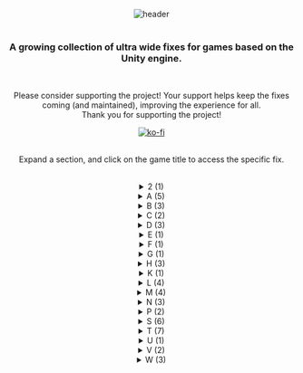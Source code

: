 <div align="center">
  
![header](https://github.com/p1xel8ted/UltrawideFixes/assets/10510767/04c34280-ef70-4db3-95bc-26295f83e0d2)
<br/><br/>
### A growing collection of ultra wide fixes for games based on the Unity engine.
<br/>

Please consider supporting the project! Your support helps keep the fixes coming (and maintained), improving the experience for all.<br/>
Thank you for supporting the project!

[![ko-fi](https://github.com/p1xel8ted/UltrawideFixes/assets/10510767/bf2d4fb0-2249-4193-92df-5de01bf40cbf)](https://ko-fi.com/F2F2DI3WA)
<br/><br/>

Expand a section, and click on the game title to access the specific fix.<br/><br/>

<div id="2"/>
<details><summary>2 (1)</summary>
  
## [20 Minutes Till Dawn](https://github.com/p1xel8ted/UltrawideFixes/releases/tag/20MinutesTillDawn)
#### Last update 2nd April 2024
![GitHub release (by tag)](https://img.shields.io/github/downloads/p1xel8ted/UltrawideFixes/20MinutesTillDawn/total?label=downloads&style=for-the-badge)

![1](https://github.com/p1xel8ted/UltrawideFixes/assets/10510767/35313973-6c27-4eb7-8b36-365a26cdc35e) ![2](https://github.com/p1xel8ted/UltrawideFixes/assets/10510767/372f8245-fe2b-40b8-a5ec-bffb519d7678)

</details>
<div id="A"/>
<details><summary>A (5)</summary>
  
## [Agatha Christie - Murder on the Orient Express](https://github.com/p1xel8ted/UltrawideFixes/releases/tag/AgathaChristieMOE)
#### Last update 3rd April 2024
![GitHub release (by tag)](https://img.shields.io/github/downloads/p1xel8ted/UltrawideFixes/AgathaChristieMOE/total?label=downloads&style=for-the-badge)

![1](https://github.com/p1xel8ted/UltrawideFixes/assets/10510767/6e1ca916-bd08-4d57-a6d7-c1cbd64862bf) ![2](https://github.com/p1xel8ted/UltrawideFixes/assets/10510767/988ff2e3-25e6-4656-8e52-9acfad452cc6)

## [Alex Kidd Miracle World DX](https://github.com/p1xel8ted/UltrawideFixes/releases/tag/AlexKiddMiracleWorldDX)  
#### Last update 19th May 2024
![GitHub release (by tag)](https://img.shields.io/github/downloads/p1xel8ted/UltrawideFixes/AlexKiddMiracleWorldDX/total?label=downloads&style=for-the-badge)

![main_menu](https://github.com/p1xel8ted/UltrawideFixes/assets/10510767/9bfbf487-7eca-428d-8af8-75f2f886fff5) ![main_game](https://github.com/p1xel8ted/UltrawideFixes/assets/10510767/275dd18a-ea87-4e32-b065-991333ec89b2)

## [Alwa's Legacy](https://github.com/p1xel8ted/UltrawideFixes/releases/tag/AlwasLegacy)  
#### Last update: 14th April 2024
![GitHub release (by tag)](https://img.shields.io/github/downloads/p1xel8ted/UltrawideFixes/AlwasLegacy/total?label=downloads&style=for-the-badge)

![1](https://github.com/p1xel8ted/UltrawideFixes/assets/10510767/c348523a-937a-47e5-99ae-c222258e3a57) ![2](https://github.com/p1xel8ted/UltrawideFixes/assets/10510767/2640c196-e896-49b3-b6f3-e86d37112ed6)

## [Anode Heart](https://github.com/p1xel8ted/UltrawideFixes/releases/tag/AnodeHeart)  
#### Last update: 29th April 2024
![GitHub release (by tag)](https://img.shields.io/github/downloads/p1xel8ted/UltrawideFixes/AnodeHeart/total?label=downloads&style=for-the-badge)

![main_menu](https://github.com/p1xel8ted/UltrawideFixes/assets/10510767/d11b9308-f90b-41f7-ae7c-8dfa552bed70) ![main_game](https://github.com/p1xel8ted/UltrawideFixes/assets/10510767/a6ceafee-c48d-4e24-a6f2-6758309249a1)

## [Anodyne 2: Return to Dust](https://github.com/p1xel8ted/UltrawideFixes/releases/tag/Anodyne2)  
#### Last update: 21st April 2024
![GitHub release (by tag)](https://img.shields.io/github/downloads/p1xel8ted/UltrawideFixes/Anodyne2/total?label=downloads&style=for-the-badge)

![main_main](https://github.com/p1xel8ted/UltrawideFixes/assets/10510767/80636591-ac38-4fbc-97ed-e8bf22284dd3) ![main_game](https://github.com/p1xel8ted/UltrawideFixes/assets/10510767/84811463-1670-4287-98d4-575b023c748a)

</details>
<div id="B"/>
<details><summary>B (3)</summary>
  
## [Beautiful Mystic Survivors](https://github.com/p1xel8ted/UltrawideFixes/releases/tag/xMysticSurvivors)  
#### Last update: 3rd May 2024
![GitHub release (by tag)](https://img.shields.io/github/downloads/p1xel8ted/UltrawideFixes/xMysticSurvivors/total?label=downloads&style=for-the-badge)

![main_main](https://github.com/p1xel8ted/UltrawideFixes/assets/10510767/009a57ea-34b1-4501-a081-d3b5ccfc073c) ![main_game](https://github.com/p1xel8ted/UltrawideFixes/assets/10510767/8bfad81e-8de4-46b9-8a5c-ccdcd38c158d)

## [Bing in Wonderland](https://github.com/p1xel8ted/UltrawideFixes/releases/tag/BingWonderland)  
#### Last update: 12th April 2024
![GitHub release (by tag)](https://img.shields.io/github/downloads/p1xel8ted/UltrawideFixes/BingWonderland/total?label=downloads&style=for-the-badge)

![1](https://github.com/p1xel8ted/UltrawideFixes/assets/10510767/a355bb7e-7b2e-425a-aeea-06db1714f4e3) ![2](https://github.com/p1xel8ted/UltrawideFixes/assets/10510767/057e5167-40ca-4e43-9e5c-89eba7c71c88)

## [Blue Oak Bridge](https://github.com/p1xel8ted/UltrawideFixes/releases/tag/BlueOakBridge)  
#### Last update: 7th April 2024
![GitHub release (by tag)](https://img.shields.io/github/downloads/p1xel8ted/UltrawideFixes/BlueOakBridge/total?label=downloads&style=for-the-badge)

![1](https://github.com/p1xel8ted/UltrawideFixes/assets/10510767/ccf13f2f-ade9-4a3d-b333-46e5f23c8aa1) ![2](https://github.com/p1xel8ted/UltrawideFixes/assets/10510767/a0499349-578d-45f4-9fbd-ed6bdb1ef661)

</details>
</details>
<div id="C"/>
<details><summary>C (2)</summary>

## [Core Keeper](https://github.com/p1xel8ted/UltrawideFixes/releases/tag/CoreKeeper)  
#### Last update: 4th May 2024
![GitHub release (by tag)](https://img.shields.io/github/downloads/p1xel8ted/UltrawideFixes/CoreKeeper/total?label=downloads&style=for-the-badge)

![main_menu](https://github.com/p1xel8ted/UltrawideFixes/assets/10510767/c38193ce-f849-4013-83c1-4860172a21b5) ![main_game](https://github.com/p1xel8ted/UltrawideFixes/assets/10510767/e3f962b7-0f96-4a3a-a032-c672c81a29d7)

## [Crow Country](https://github.com/p1xel8ted/UltrawideFixes/releases/tag/CrowCountry)  
#### Last update: 17th May 2024
![GitHub release (by tag)](https://img.shields.io/github/downloads/p1xel8ted/UltrawideFixes/CrowCountry/total?label=downloads&style=for-the-badge)

![main_menu](https://github.com/p1xel8ted/UltrawideFixes/assets/10510767/b75e6f82-1190-499c-947a-a85aac9f3d4f) ![main_game](https://github.com/p1xel8ted/UltrawideFixes/assets/10510767/f6e7d186-eafc-4e85-97fc-32dbc2c19e5f)

</details>
<div id="D"/>
<details><summary>D (3)</summary>

## [Darkest Dungeon 2](https://github.com/p1xel8ted/UltrawideFixes/releases/tag/DarkestDungeon2)  
#### Last Update: 17th April 2024
![GitHub release (by tag)](https://img.shields.io/github/downloads/p1xel8ted/UltrawideFixes/DarkestDungeon2/total?label=downloads&style=for-the-badge)

![main_menu1](https://github.com/p1xel8ted/UltrawideFixes/assets/10510767/b5038b82-e57f-4f33-9fbf-e399dd89b899) ![main_game3](https://github.com/p1xel8ted/UltrawideFixes/assets/10510767/337dac7e-5a37-469c-bd49-14bbdafc0a4b)

## [Death Must Die](https://github.com/p1xel8ted/UltrawideFixes/releases/tag/DeathMustDie)  
#### Last Update: 1st April 2024
![GitHub release (by tag)](https://img.shields.io/github/downloads/p1xel8ted/UltrawideFixes/DeathMustDie/total?label=downloads&style=for-the-badge)

![1](https://github.com/p1xel8ted/UltrawideFixes/assets/10510767/84dd63a6-9d55-4a46-a380-bfe7596ea29c) ![2](https://github.com/p1xel8ted/UltrawideFixes/assets/10510767/2703ea70-17c9-4ec4-b077-e39c385483cd)

## [Death or Treat](https://github.com/p1xel8ted/UltrawideFixes/releases/tag/DeathOrTreat) 
#### Last Update: 19th April 2024
![GitHub release (by tag)](https://img.shields.io/github/downloads/p1xel8ted/UltrawideFixes/DeathOrTreat/total?label=downloads&style=for-the-badge)

![main_menu](https://github.com/p1xel8ted/UltrawideFixes/assets/10510767/2c7bec22-0d6b-4487-be1c-5019da7fb9c1) ![main_game](https://github.com/p1xel8ted/UltrawideFixes/assets/10510767/244f9d6d-7f47-4e7d-ac00-20abc36b3795)

</details>
<div id="E"/>
<details><summary>E (1)</summary>

## [Elderand](https://github.com/p1xel8ted/UltrawideFixes/releases/tag/Elderand)
#### Last update: 6th April 2024
![GitHub release (by tag)](https://img.shields.io/github/downloads/p1xel8ted/UltrawideFixes/Elderand/total?label=downloads&style=for-the-badge)

![1](https://github.com/p1xel8ted/UltrawideFixes/assets/10510767/1087b969-b1f7-4d70-acd1-7c61ced8c8c6) ![2](https://github.com/p1xel8ted/UltrawideFixes/assets/10510767/ea7f0dc4-0701-41dd-8a05-51d209e8405d)

</details>
<div id="F"/>
<details><summary>F (1)</summary>

## [FlipWitch - Forbidden Sex Hex](https://github.com/p1xel8ted/UltrawideFixes/releases/tag/FlipWitch)  
#### Last update: 25th April 2024
![GitHub release (by tag)](https://img.shields.io/github/downloads/p1xel8ted/UltrawideFixes/FlipWitch/total?label=downloads&style=for-the-badge)

![main_menu](https://github.com/p1xel8ted/UltrawideFixes/assets/10510767/15fe48d3-3028-4082-9b34-09428ec073a8) ![main_game](https://github.com/p1xel8ted/UltrawideFixes/assets/10510767/858bf856-8ae0-47a4-a914-a7686c532d55)

</details>
<div id="G"/>
<details><summary>G (1)</summary>

## [Gift](https://github.com/p1xel8ted/UltrawideFixes/releases/tag/gift)
#### Last update: 14th May 2024
![GitHub release (by tag)](https://img.shields.io/github/downloads/p1xel8ted/UltrawideFixes/gift/total?label=downloads&style=for-the-badge)

![main_menu](https://github.com/p1xel8ted/UltrawideFixes/assets/10510767/4976d285-9a16-4eee-904b-7cdc497e610c) ![main_game](https://github.com/p1xel8ted/UltrawideFixes/assets/10510767/57f840cb-993e-4e89-8b2b-1129388cab52)

</details>
<div id="H"/>
<details><summary>H (3)</summary>

## [Heaven Dust](https://github.com/p1xel8ted/UltrawideFixes/releases/tag/HeavenDust1)  
#### Last update: 11th May 2024
![GitHub release (by tag)](https://img.shields.io/github/downloads/p1xel8ted/UltrawideFixes/HeavenDust1/total?label=downloads&style=for-the-badge)

![main_menu](https://github.com/p1xel8ted/UltrawideFixes/assets/10510767/40523009-69eb-4a07-8530-027cafbe7b4d) ![main_game](https://github.com/p1xel8ted/UltrawideFixes/assets/10510767/66ab4c95-675b-4312-9c46-2f08df83b0a7)

## [Heaven Dust 2](https://github.com/p1xel8ted/UltrawideFixes/releases/tag/HeavenDust2)  
#### Last update: 11th May 2024
![GitHub release (by tag)](https://img.shields.io/github/downloads/p1xel8ted/UltrawideFixes/HeavenDust2/total?label=downloads&style=for-the-badge)

![main_menu](https://github.com/p1xel8ted/UltrawideFixes/assets/10510767/7da471c1-5f63-4806-bbd5-3c5f307095fd) ![main_game](https://github.com/p1xel8ted/UltrawideFixes/assets/10510767/473f0db8-434f-4ab4-a3f8-af635b4db915)

## [Hero's Adventure: Road to Passion](https://github.com/p1xel8ted/UltrawideFixes/releases/tag/HerosAdventureRoadToPassion)  
![GitHub release (by tag)](https://img.shields.io/github/downloads/p1xel8ted/UltrawideFixes/HerosAdventureRoadToPassion/total?label=downloads&style=for-the-badge)

</details>
<div id="K"/>
<details><summary>K (1)</summary>

## [Kaze And The Wild Masks](https://github.com/p1xel8ted/UltrawideFixes/releases/tag/KazeAndTheWildMasks)  
#### Last update: 4th May 2024
![GitHub release (by tag)](https://img.shields.io/github/downloads/p1xel8ted/UltrawideFixes/KazeAndTheWildMasks/total?label=downloads&style=for-the-badge)

![main_menu](https://github.com/p1xel8ted/UltrawideFixes/assets/10510767/8cdd42bb-912c-46c9-8cfa-54711993694a) ![main_game2](https://github.com/p1xel8ted/UltrawideFixes/assets/10510767/5f021f54-756c-4ee1-b25f-f5d370add107)

</details>
<div id="L"/>
<details><summary>L (4)</summary>

## [Laika: Aged Through Blood](https://github.com/p1xel8ted/UltrawideFixes/releases/tag/LaikaAgedThroughBlood)  
#### Last update: 28th April 2024
![GitHub release (by tag)](https://img.shields.io/github/downloads/p1xel8ted/UltrawideFixes/LaikaAgedThroughBlood/total?label=downloads&style=for-the-badge)

![main_menu](https://github.com/p1xel8ted/UltrawideFixes/assets/10510767/5153ed6a-d2a3-4337-b1bb-38683c303247) ![main_game](https://github.com/p1xel8ted/UltrawideFixes/assets/10510767/39cedd05-2c92-40e5-82c9-f57001586581)

## [Last Cloudia](https://github.com/p1xel8ted/UltrawideFixes/releases/tag/LastCloudia)  
#### Last update: 28th April 2024
![GitHub release (by tag)](https://img.shields.io/github/downloads/p1xel8ted/UltrawideFixes/LastCloudia/total?label=downloads&style=for-the-badge)

![main_game_mix](https://github.com/p1xel8ted/UltrawideFixes/assets/10510767/2fc61459-e538-460d-a1f5-1616e85abd83) ![main_map](https://github.com/p1xel8ted/UltrawideFixes/assets/10510767/5b5f3681-386e-4aec-8f65-e081f9e8cdc9)

## [Little Goody Two Shoes](https://github.com/p1xel8ted/UltrawideFixes/releases/tag/LittleGoodyTwoShoes)  
#### Last update: 25th April 2024
![GitHub release (by tag)](https://img.shields.io/github/downloads/p1xel8ted/UltrawideFixes/LittleGoodyTwoShoes/total?label=downloads&style=for-the-badge)

![main_menu](https://github.com/p1xel8ted/UltrawideFixes/assets/10510767/43045c73-4139-43c3-9e93-3cdcec00ae76) ![main_game](https://github.com/p1xel8ted/UltrawideFixes/assets/10510767/79b87d95-cfe7-4b22-83f2-d6df28ce72f1)

## [Lunacid](https://github.com/p1xel8ted/UltrawideFixes/releases/tag/Lunacid)  
#### Last update: 19th May 2024
![GitHub release (by tag)](https://img.shields.io/github/downloads/p1xel8ted/UltrawideFixes/Lunacid/total?label=downloads&style=for-the-badge)

![main_menu](https://github.com/p1xel8ted/UltrawideFixes/assets/10510767/82b3b410-835d-4e82-8e02-ee87df97961b) ![main_game_spanned](https://github.com/p1xel8ted/UltrawideFixes/assets/10510767/9968f63b-59b0-4778-904d-f8b6624d5de1)

</details>
<div id="M"/>
<details><summary>M (4)</summary>

## [Magenta Horizon](https://github.com/p1xel8ted/UltrawideFixes/releases/tag/MagentaHorizon)  
#### Last update: 12th April 2024
![GitHub release (by tag)](https://img.shields.io/github/downloads/p1xel8ted/UltrawideFixes/MagentaHorizon/total?label=downloads&style=for-the-badge)

![1](https://github.com/p1xel8ted/UltrawideFixes/assets/10510767/326b7228-ed36-463c-a432-c4d6f68b8394) ![2](https://github.com/p1xel8ted/UltrawideFixes/assets/10510767/e33ad818-fd43-4ba0-b7ec-48d57b6723e9)

## [MEGA MAN X DiVE Offline](https://github.com/p1xel8ted/UltrawideFixes/releases/tag/MegaManDive)  
#### Last update: 20th April 2024
![GitHub release (by tag)](https://img.shields.io/github/downloads/p1xel8ted/UltrawideFixes/MegaManDive/total?label=downloads&style=for-the-badge)

![main_menu2](https://github.com/p1xel8ted/UltrawideFixes/assets/10510767/9f092bac-90f7-4881-b726-0fa1f5005acc) ![main_game](https://github.com/p1xel8ted/UltrawideFixes/assets/10510767/fec2b4ed-5e30-4b70-915e-41e38a2920b9)

## [Minishoot` Adventures](https://github.com/p1xel8ted/UltrawideFixes/releases/tag/MinishootAdventures)  
#### Last update: 6th April 2024
![GitHub release (by tag)](https://img.shields.io/github/downloads/p1xel8ted/UltrawideFixes/MinishootAdventures/total?label=downloads&style=for-the-badge)

![1](https://github.com/p1xel8ted/UltrawideFixes/assets/10510767/7322ecd0-1bd6-476b-9200-318990d213a6) ![2](https://github.com/p1xel8ted/UltrawideFixes/assets/10510767/deaa5ecb-d8fd-4c02-9456-5c76c8f0f059)

## [Moonlighter](https://github.com/p1xel8ted/UltrawideFixes/releases/tag/Moonlighter)
#### Last update: 11th April 2024
![GitHub release (by tag)](https://img.shields.io/github/downloads/p1xel8ted/UltrawideFixes/Moonlighter/total?label=downloads&style=for-the-badge)

![main_menu](https://github.com/p1xel8ted/UltrawideFixes/assets/10510767/f72d3c76-81d7-4a54-b7a4-77a4f5fca812) ![main_dungeon](https://github.com/p1xel8ted/UltrawideFixes/assets/10510767/aba4ed23-1ace-43ab-a1b8-d0c795774dbc)

</details>
<div id="N"/>
<details><summary>N (3)</summary>

## [NEO - The World Ends With Yous](https://github.com/p1xel8ted/UltrawideFixes/releases/tag/NEOTheWorldEndsWithYou)
#### Last update: 28th April 2024
![GitHub release (by tag)](https://img.shields.io/github/downloads/p1xel8ted/UltrawideFixes/NEOTheWorldEndsWithYou/total?label=downloads&style=for-the-badge)

![main_game](https://github.com/p1xel8ted/UltrawideFixes/assets/10510767/9b4b064a-1de9-4dcf-a122-3d043763fb23) ![main_dialogue](https://github.com/p1xel8ted/UltrawideFixes/assets/10510767/606974be-2735-4091-9133-67f3b8409e47)
 
## [New Super Lucky Tales](https://github.com/p1xel8ted/UltrawideFixes/releases/tag/NewSuperLuckyTales)
#### Last update: 24th April 2024
![GitHub release (by tag)](https://img.shields.io/github/downloads/p1xel8ted/UltrawideFixes/NewSuperLuckyTales/total?label=downloads&style=for-the-badge)

![main_menu](https://github.com/p1xel8ted/UltrawideFixes/assets/10510767/1913b44d-4eb2-4536-854b-f02d9382f269) ![main_game](https://github.com/p1xel8ted/UltrawideFixes/assets/10510767/987cd42f-104f-4a10-be0a-44ee0e6ab2b3)

## [NieR Replicant ver.1.22474487139](https://github.com/p1xel8ted/UltrawideFixes/releases/tag/NierReplicant)  
![GitHub release (by tag)](https://img.shields.io/github/downloads/p1xel8ted/UltrawideFixes/NierReplicant/total?label=downloads&style=for-the-badge)

![main_menu](https://github.com/p1xel8ted/UltrawideFixes/assets/10510767/9398fce2-a837-48c6-9e19-eed921e13eb7) ![main_game](https://github.com/p1xel8ted/UltrawideFixes/assets/10510767/d9973cdc-0f65-4aff-bc9d-0735c92b4d6a)

</details>
<div id="P"/>
<details><summary>P (2)</summary>

## [Peaks of Yore](https://github.com/p1xel8ted/UltrawideFixes/releases/tag/PeaksOfYore)  
#### Last update: 7th April 2024
![GitHub release (by tag)](https://img.shields.io/github/downloads/p1xel8ted/UltrawideFixes/PeaksOfYore/total?label=downloads&style=for-the-badge)

![1](https://github.com/p1xel8ted/UltrawideFixes/assets/10510767/814484c8-92f0-4fab-b132-0639b5b51769) ![2](https://github.com/p1xel8ted/UltrawideFixes/assets/10510767/10751a07-5612-4a57-8ee5-be9d7a6eb93c)

## [Prince of Persia: The Lost Crown](https://github.com/p1xel8ted/UltrawideFixes/releases/tag/PrinceOfPersiaTheLostCrown)  
![GitHub release (by tag)](https://img.shields.io/github/downloads/p1xel8ted/UltrawideFixes/PrinceOfPersiaTheLostCrown/total?label=downloads&style=for-the-badge)

</details>
<div id="S"/>
<details><summary>S (6)</summary>

## [Scarlet Maiden](https://github.com/p1xel8ted/UltrawideFixes/releases/tag/ScarletMaiden)  
![GitHub release (by tag)](https://img.shields.io/github/downloads/p1xel8ted/UltrawideFixes/ScarletMaiden/total?label=downloads&style=for-the-badge)

## [Sea of Stars](https://github.com/p1xel8ted/UltrawideFixes/releases/tag/SeaOfStars)  
![GitHub release (by tag)](https://img.shields.io/github/downloads/p1xel8ted/UltrawideFixes/SeaOfStars/total?label=downloads&style=for-the-badge)

## [Sexy Mystic Survivors](https://github.com/p1xel8ted/UltrawideFixes/releases/tag/xMysticSurvivors)  
#### Last update: 3rd May 2024
![GitHub release (by tag)](https://img.shields.io/github/downloads/p1xel8ted/UltrawideFixes/xMysticSurvivors/total?label=downloads&style=for-the-badge)

![main_main](https://github.com/p1xel8ted/UltrawideFixes/assets/10510767/009a57ea-34b1-4501-a081-d3b5ccfc073c) ![main_game](https://github.com/p1xel8ted/UltrawideFixes/assets/10510767/8bfad81e-8de4-46b9-8a5c-ccdcd38c158d)

## [Smushi Come Home](https://github.com/p1xel8ted/UltrawideFixes/releases/tag/SmushiComeHome) 
#### Last update: 22nd April 2024
![GitHub release (by tag)](https://img.shields.io/github/downloads/p1xel8ted/UltrawideFixes/SmushiComeHome/total?label=downloads&style=for-the-badge)

![main_menu](https://github.com/p1xel8ted/UltrawideFixes/assets/10510767/7cf40908-6539-4c87-ad7c-f2b295ef372d) ![main_game](https://github.com/p1xel8ted/UltrawideFixes/assets/10510767/52a41572-d844-4ea6-911d-1564748618e3)

## [Snufkin: Melody of Moominvalley](https://github.com/p1xel8ted/UltrawideFixes/releases/tag/Snufkin)  
#### Last update: 7th April 2024
![GitHub release (by tag)](https://img.shields.io/github/downloads/p1xel8ted/UltrawideFixes/Snufkin/total?label=downloads&style=for-the-badge)

![1](https://github.com/p1xel8ted/UltrawideFixes/assets/10510767/9d12b32f-7607-43e8-b86e-1c2f0601d1ab) ![2](https://github.com/p1xel8ted/UltrawideFixes/assets/10510767/49b4e678-edb5-4982-9206-702c16084793)

## [Spiritfall](https://github.com/p1xel8ted/UltrawideFixes/releases/tag/Spiritfall)  
![GitHub release (by tag)](https://img.shields.io/github/downloads/p1xel8ted/UltrawideFixes/Spiritfall/total?label=downloads&style=for-the-badge)

</details>
<div id="T"/>
<details><summary>T (7)</summary>

## [Terra Memoria](https://github.com/p1xel8ted/UltrawideFixes/releases/tag/TerraMemoria) 
#### Last update: 21st April 2024
![GitHub release (by tag)](https://img.shields.io/github/downloads/p1xel8ted/UltrawideFixes/TerraMemoria/total?label=downloads&style=for-the-badge)

![main_menu](https://github.com/p1xel8ted/UltrawideFixes/assets/10510767/441e6c6f-680f-42f4-baef-d73b838dbbcc) ![main_game](https://github.com/p1xel8ted/UltrawideFixes/assets/10510767/fff2c21f-f701-4c5c-ab31-4a3678c37e4a)

## [The Last Campfire](https://github.com/p1xel8ted/UltrawideFixes/releases/tag/TheLastCampfire)  
![GitHub release (by tag)](https://img.shields.io/github/downloads/p1xel8ted/UltrawideFixes/TheLastCampfire/total?label=downloads&style=for-the-badge)

## [The Rogue Prince of Persia](https://github.com/p1xel8ted/UltrawideFixes/releases/tag/RoguePrinceOfPersia)  
#### Last update: 1st June 2024
![GitHub release (by tag)](https://img.shields.io/github/downloads/p1xel8ted/UltrawideFixes/RoguePrinceOfPersia/total?label=downloads&style=for-the-badge)

![main_ui_small](https://github.com/p1xel8ted/UltrawideFixes/assets/10510767/1d47ffa4-c2d7-46ea-97c3-2abd59fec1c5) ![main_ui_large](https://github.com/p1xel8ted/UltrawideFixes/assets/10510767/dac9fed0-88e1-4896-ab81-0d270dfa9499)

## [They Always Run](https://github.com/p1xel8ted/UltrawideFixes/releases/tag/TheyAlwaysRun)  
![GitHub release (by tag)](https://img.shields.io/github/downloads/p1xel8ted/UltrawideFixes/TheyAlwaysRun/total?label=downloads&style=for-the-badge)

## [Tormented Souls](https://github.com/p1xel8ted/UltrawideFixes/releases/tag/TormentedSouls)  
#### Last update: 2nd June 2024
![GitHub release (by tag)](https://img.shields.io/github/downloads/p1xel8ted/UltrawideFixes/TormentedSouls/total?label=downloads&style=for-the-badge)

![main_game](https://github.com/p1xel8ted/UltrawideFixes/assets/10510767/7f579b79-94fa-420c-8143-237c287e69a9)

## [Train Valley 1](https://github.com/p1xel8ted/UltrawideFixes/releases/tag/TrainValley1)  
#### Last update: 25th April 2024
![GitHub release (by tag)](https://img.shields.io/github/downloads/p1xel8ted/UltrawideFixes/TrainValley1/total?label=downloads&style=for-the-badge)

![main_menu](https://github.com/p1xel8ted/UltrawideFixes/assets/10510767/f6d5dde8-9a28-48aa-9b81-2d26717a9512) ![main_uw](https://github.com/p1xel8ted/UltrawideFixes/assets/10510767/3eff9091-58fe-497e-bf7d-128a848fd879)

## [Turnip Boy Commits Tax Evasion](https://github.com/p1xel8ted/UltrawideFixes/releases/tag/TurnipBoyCommitsTaxEvasion)  
#### Last updated: 26th April 2024
![GitHub release (by tag)](https://img.shields.io/github/downloads/p1xel8ted/UltrawideFixes/TurnipBoyCommitsTaxEvasion/total?label=downloads&style=for-the-badge)

![main_menu](https://github.com/p1xel8ted/UltrawideFixes/assets/10510767/ac5580ac-e0e4-4f1a-baea-c39a1e821ccd) ![main_game](https://github.com/p1xel8ted/UltrawideFixes/assets/10510767/49ad012d-5cee-4feb-9601-d2b2ddb0a169) 

</details>
<div id="U"/>
<details><summary>U (1)</summary>

## [UNSIGHTED](https://github.com/p1xel8ted/UltrawideFixes/releases/tag/UNSIGHTED)
#### Last updated: 6th April 2024
![GitHub release (by tag)](https://img.shields.io/github/downloads/p1xel8ted/UltrawideFixes/UNSIGHTED/total?label=downloads&style=for-the-badge)

![1](https://github.com/p1xel8ted/UltrawideFixes/assets/10510767/0bf24dbe-de14-49a6-8656-698e0237b497) ![2](https://github.com/p1xel8ted/UltrawideFixes/assets/10510767/01e8dd57-34dd-45ce-b51e-5da38a82f7c6)

</details>
<div id="V"/>
<details><summary>V (2)</summary>

## [Vampire Survivors](https://github.com/p1xel8ted/UltrawideFixes/releases/tag/VampireSurvivors)  
![GitHub release (by tag)](https://img.shields.io/github/downloads/p1xel8ted/UltrawideFixes/VampireSurvivors/total?label=downloads&style=for-the-badge)

## [Vigil: The Longest Night](https://github.com/p1xel8ted/UltrawideFixes/releases/tag/VigilTheLongestNight)  
#### Last update: 12th April 2024
![GitHub release (by tag)](https://img.shields.io/github/downloads/p1xel8ted/UltrawideFixes/VigilTheLongestNight/total?label=downloads&style=for-the-badge)

![main_menu](https://github.com/p1xel8ted/UltrawideFixes/assets/10510767/ecb64afb-3123-400d-a66b-3bc27f35a80e) ![main_game_spanned](https://github.com/p1xel8ted/UltrawideFixes/assets/10510767/c04a42e4-9bd2-480b-b74f-02abeba9f329)

</details>
<div id="W"/>
<details><summary>W (3)</summary>
  
## [WitchSpring R](https://github.com/p1xel8ted/UltrawideFixes/releases/tag/WitchSpringR)  
#### Last update: 21st April 2024
![GitHub release (by tag)](https://img.shields.io/github/downloads/p1xel8ted/UltrawideFixes/WitchSpringR/total?label=downloads&style=for-the-badge)

![main_menu](https://github.com/p1xel8ted/UltrawideFixes/assets/10510767/ecb01e5c-f4b9-4135-855c-fd1338aebc2d) ![main_game](https://github.com/p1xel8ted/UltrawideFixes/assets/10510767/57aa628f-5019-4c89-b7ba-1451af016e14)

## [Wonder Boy Returns Remix](https://github.com/p1xel8ted/UltrawideFixes/releases/tag/WonderBoyReturnsRemix)  
#### Last update: 6th April 2024
![GitHub release (by tag)](https://img.shields.io/github/downloads/p1xel8ted/UltrawideFixes/WonderBoyReturnsRemix/total?label=downloads&style=for-the-badge)

![1](https://github.com/p1xel8ted/UltrawideFixes/assets/10510767/bd94572a-6dc4-4020-8606-8f6ab80f660d) ![2](https://github.com/p1xel8ted/UltrawideFixes/assets/10510767/43a3475a-c686-4694-a620-6a71aa2c3df4)

## [Wonhon: A Vengeful Spirit](https://github.com/p1xel8ted/UltrawideFixes/releases/tag/WonhonAVengefulSpirit)  
#### Last update: 5th April 2024
![GitHub release (by tag)](https://img.shields.io/github/downloads/p1xel8ted/UltrawideFixes/WonhonAVengefulSpirit/total?label=downloads&style=for-the-badge)

![1](https://github.com/p1xel8ted/UltrawideFixes/assets/10510767/6012989c-1eb5-477c-9241-b1e170bdce69) ![2](https://github.com/p1xel8ted/UltrawideFixes/assets/10510767/d95d2919-1575-4089-aedd-6abc23be4d15)
</div>
</details>
